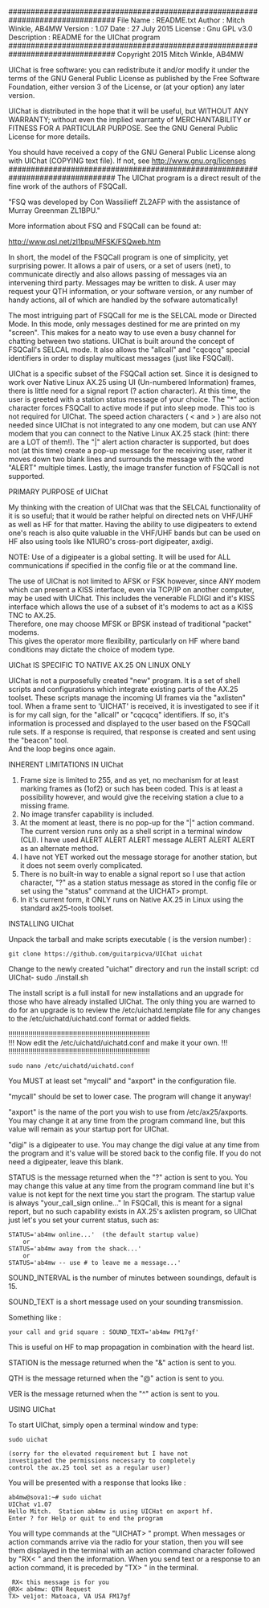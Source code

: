 ################################################################################
 File Name : README.txt
 Author : Mitch Winkle, AB4MW
 Version : 1.07
 Date : 27 July 2015
 License : Gnu GPL v3.0
 Description : README for the UIChat program
################################################################################
 Copyright 2015 Mitch Winkle, AB4MW 
 
 UIChat is free software: you can redistribute it and/or modify it under the 
 terms of the GNU General Public License as published by the Free Software 
 Foundation, either version 3 of the License, or (at your option) any later 
 version. 
 
 UIChat is distributed in the hope that it will be useful, but WITHOUT ANY 
 WARRANTY; without even the implied warranty of MERCHANTABILITY or FITNESS FOR 
 A PARTICULAR PURPOSE. See the GNU General Public License for more details. 
 
 You should have received a copy of the GNU General Public License along with 
 UIChat (COPYING text file). If not, see http://www.gnu.org/licenses 
################################################################################
The UIChat program is a direct result of the fine work of the authors of FSQCall.

"FSQ was developed by Con Wassilieff ZL2AFP with the assistance of Murray 
Greenman ZL1BPU."  

More information about FSQ and FSQCall can be found at:

http://www.qsl.net/zl1bpu/MFSK/FSQweb.htm

In short, the model of the FSQCall program is one of simplicity, yet surprising
power.  It allows a pair of users, or a set of users (net), to communicate
directly and also allows passing of messages via an intervening third party. 
Messages may be written to disk.  A user may request your QTH information, or 
your software version, or any number of handy actions, all of which are handled
by the sofware automatically!

The most intriguing part of FSQCall for me is the SELCAL mode or Directed Mode.
In this mode, only messages destined for me are printed on my "screen".  This
makes for a neato way to use even a busy channel for chatting between two 
stations.  UIChat is built around the concept of FSQCall's SELCAL mode.  It also
allows the "allcall" and "cqcqcq" special identifiers in order to display 
multicast messages (just like FSQCall).

UIChat is a specific subset of the FSQCall action set.  Since it is designed to
work over Native Linux AX.25 using UI (Un-numbered Information) frames, there is
little need for a signal report (? action character).  At this time, the user is
greeted with a station status message of your choice.  The "*" action character
forces FSQCall to active mode if put into sleep mode.  This too is not required
for UIChat.  The speed action characters ( < and > ) are also not needed since
UIChat is not integrated to any one modem, but can use ANY modem that you can
connect to the Native Linux AX.25 stack (hint: there are a LOT of them!).  The
"|" alert action character is supported, but does not (at this time) create a
pop-up message for the receiving user, rather it moves down two blank lines and
surrounds the message with the word "ALERT" multiple times.  Lastly, the image
transfer function of FSQCall is not supported.

PRIMARY PURPOSE of UIChat

My thinking with the creation of UIChat was that the SELCAL functionality of it
is so useful; that it would be rather helpful on directed nets on VHF/UHF
as well as HF for that matter.  Having the ability to use digipeaters to extend
one's reach is also quite valuable in the VHF/UHF bands but can be used on HF
also using tools like N1URO's cross-port digipeater, axdigi.

NOTE: Use of a digipeater is a global setting.  It will be used for ALL 
communications if specified in the config file or at the command line.

The use of UIChat is not limited to AFSK or FSK however, since ANY modem which 
can present a KISS interface, even via TCP/IP on another computer, may be used
with UIChat.  This includes the venerable FLDIGI and it's KISS interface which
allows the use of a subset of it's modems to act as a KISS TNC to AX.25.  
Therefore, one may choose MFSK or BPSK instead of traditional "packet" modems.  
This gives the operator more flexibility, particularly on HF where band 
conditions may dictate the choice of modem type.

UIChat IS SPECIFIC TO NATIVE AX.25 ON LINUX ONLY

UIChat is not a purposefully created "new" program.  It is a set of shell 
scripts and configurations which integrate existing parts of the AX.25 toolset.
These scripts manage the incoming UI frames via the "axlisten" tool.  When a 
frame sent to 'UICHAT' is received, it is investigated to see if it is for my
call sign, for the "allcall" or "cqcqcq" identifiers.  If so, it's information 
is processed and displayed to the user based on the FSQCall rule sets.  If a 
response is required, that response is created and sent using the "beacon" tool.  
And the loop begins once again.

INHERENT LIMITATIONS IN UIChat

1. Frame size is limited to 255, and as yet, no mechanism for at least marking
frames as (1of2) or such has been coded.  This is at least a possibility 
however, and would give the receiving station a clue to a missing frame.
2. No image transfer capability is included.  
3. At the moment at least, there is no pop-up for the "|" action command.  The
current version runs only as a shell script in a terminal window (CLI).  I have 
used ALERT ALERT ALERT message ALERT ALERT ALERT as an alternate method.
4. I have not YET worked out the message storage for another station, but it 
does not seem overly complicated.
5. There is no built-in way to enable a signal report so I use that action
character, "?" as a station status message as stored in the config file or set
using the "status" command at the UICHAT> prompt.
6. In it's current form, it ONLY runs on Native AX.25 in Linux using the 
standard ax25-tools toolset.

INSTALLING UIChat

Unpack the tarball and make scripts executable (<ver> is the version number) :

	git clone https://github.com/guitarpicva/UIChat uichat
	
Change to the newly created "uichat" directory and run the install script:
	cd UIChat-<ver>
	sudo ./install.sh
	
The install script is a full install for new installations and an upgrade for
those who have already installed UIChat.  The only thing you are warned to do
for an upgrade is to review the /etc/uichatd.template file for any changes to 
the /etc/uichatd/uichatd.conf format or added fields.
	
!!!!!!!!!!!!!!!!!!!!!!!!!!!!!!!!!!!!!!!!!!!!!!!!!!!!!!!!!!!!!!!!!!!!!!	
!!! Now edit the /etc/uichatd/uichatd.conf and make it your own. !!!
!!!!!!!!!!!!!!!!!!!!!!!!!!!!!!!!!!!!!!!!!!!!!!!!!!!!!!!!!!!!!!!!!!!!!!
	
	sudo nano /etc/uichatd/uichatd.conf

You MUST at least set "mycall" and "axport" in the configuration file.

"mycall" should be set to lower case.  The program will change it anyway!

"axport" is the name of the port you wish to use from /etc/ax25/axports.  You may 
change it at any time from the program command line, but this value will remain
as your startup port for UIChat.

"digi" is a digipeater to use.  You may change the digi value at any time from 
the program and it's value will be stored back to the config file.  If you do 
not need a digipeater, leave this blank.

STATUS is the message returned when the "?" action is sent to you.  You may change
this value at any time from the program command line but it's value is not kept
for the next time you start the program.  The startup value is always 
"your_call_sign online..." In FSQCall, this is meant for a signal report, but no
such capability exists in AX.25's axlisten program, so UIChat just let's you set
your current status, such as:

	STATUS='ab4mw online...'  (the default startup value)
		or
	STATUS='ab4mw away from the shack...'
		or
	STATUS='ab4mw -- use # to leave me a message...'

SOUND_INTERVAL is the number of minutes between soundings, default is 15.
	
SOUND_TEXT is a short message used on your sounding transmission.  

Something like :

	your call and grid square : SOUND_TEXT='ab4mw FM17gf'
	
This is useful on HF to map propagation in combination with the heard list.

STATION is the message returned when the "&" action is sent to you.

QTH is the message returned when the "@" action is sent to you.

VER is the message returned when the "^" action is sent to you.


USING UIChat

To start UIChat, simply open a terminal window and type:

	sudo uichat 
	
	(sorry for the elevated requirement but I have not 
	investigated the permissions necessary to completely
	control the ax.25 tool set as a regular user)
	
You will be presented with a response that looks like :

	ab4mw@sova1:~# sudo uichat
	UIChat v1.07
	Hello Mitch.  Station ab4mw is using UICHat on axport hf.
	Enter ? for Help or quit to end the program
	
You will type commands at the "UICHAT> " prompt.
When messages or action commands arrive via the radio for your station, then
you will see them displayed in the terminal with an action command character
followed by "RX< " and then the information.  When you send text or a response
to an action command, it is preceded by "TX> " in the terminal.

	 RX< this message is for you
	@RX< ab4mw: QTH Request
	TX> ve1jot: Matoaca, VA USA FM17gf

	
